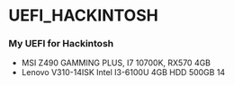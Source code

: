 # UEFI_HACKINTOSH
### My UEFI for Hackintosh
* MSI Z490 GAMMING PLUS, I7 10700K, RX570 4GB 
* Lenovo V310-14ISK Intel I3-6100U 4GB HDD 500GB 14
